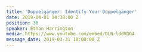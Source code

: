 ```yaml
---
title: 'Doppelgänger: Identify Your Doppelgänger'
date: 2019-04-01 14:38:00 Z
position: 36
speaker: Ethan Harrington
media: https://www.youtube.com/embed/DLN-lddVQO4
message_date: 2019-03-31 10:00:00 Z
---
```


